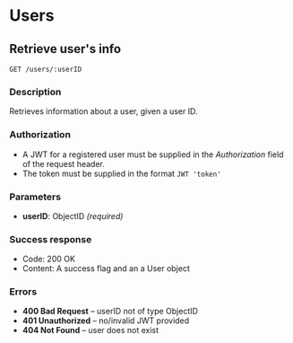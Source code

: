 # Users

## Retrieve user's info

```
GET /users/:userID
```

### Description

Retrieves information about a user, given a user ID.

### Authorization

- A JWT for a registered user must be supplied in the _Authorization_ field of the request header.
- The token must be supplied in the format `JWT 'token'`

### Parameters

- **userID**: ObjectID _(required)_

### Success response

- Code: 200 OK
- Content: A success flag and an a User object

### Errors

- **400 Bad Request** – userID not of type ObjectID
- **401 Unauthorized** – no/invalid JWT provided
- **404 Not Found** – user does not exist
